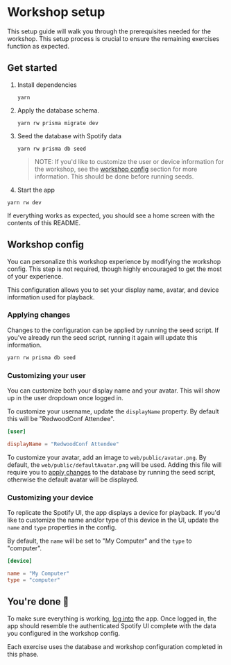 # Workshop setup

This setup guide will walk you through the prerequisites needed for the workshop. This setup process is crucial to ensure the remaining exercises function as expected.

## Get started

1. Install dependencies

   ```
   yarn
   ```

2. Apply the database schema.

   ```
   yarn rw prisma migrate dev
   ```

3. Seed the database with Spotify data

   ```
   yarn rw prisma db seed
   ```

   > NOTE: If you'd like to customize the user or device information for the workshop, see the [workshop config](#workshop-config) section for more information. This should be done before running seeds.

4. Start the app

```
yarn rw dev
```

If everything works as expected, you should see a home screen with the contents of this README.

## Workshop config

You can personalize this workshop experience by modifying the workshop config. This step is not required, though highly encouraged to get the most of your experience.

This configuration allows you to set your display name, avatar, and device information used for playback.

### Applying changes

Changes to the configuration can be applied by running the seed script. If you've already run the seed script, running it again will update this information.

```sh
yarn rw prisma db seed
```

### Customizing your user

You can customize both your display name and your avatar. This will show up in the user dropdown once logged in.

To customize your username, update the `displayName` property. By default this will be "RedwoodConf Attendee".

```toml
[user]

displayName = "RedwoodConf Attendee"
```

To customize your avatar, add an image to `web/public/avatar.png`. By default, the `web/public/defaultAvatar.png` will be used. Adding this file will require you to [apply changes](#applying-changes) to the database by running the seed script, otherwise the default avatar will be displayed.

### Customizing your device

To replicate the Spotify UI, the app displays a device for playback. If you'd like to customize the name and/or type of this device in the UI, update the `name` and `type` properties in the config.

By default, the `name` will be set to "My Computer" and the `type` to "computer".

```toml
[device]

name = "My Computer"
type = "computer"
```

## You're done 🎉

To make sure everything is working, [log into](http://localhost:8910/login) the app. Once logged in, the app should resemble the authenticated Spotify UI complete with the data you configured in the workshop config.

Each exercise uses the database and workshop configuration completed in this phase.
